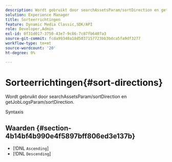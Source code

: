 ```yaml
---
description: Wordt gebruikt door searchAssetsParam/sortDirection en getJobLogsParam/sortDirection.
solution: Experience Manager
title: Sorteerrichtingen
feature: Dynamic Media Classic,SDK/API
role: Developer,Admin
exl-id: 0f31d017-3750-43e7-9c86-7c87fb6407a3
source-git-commit: fcda99340a18d5037157723bb3bdca5fa9df3277
workflow-type: tm+mt
source-wordcount: '20'
ht-degree: 0%

---
```


# Sorteerrichtingen{#sort-directions}

Wordt gebruikt door searchAssetsParam/sortDirection en getJobLogsParam/sortDirection.

Syntaxis

## Waarden {#section-4b14bf4b990e4f5897bff806ed3e137b}

* [!DNL `Ascending`]
* [!DNL `Descending`]
